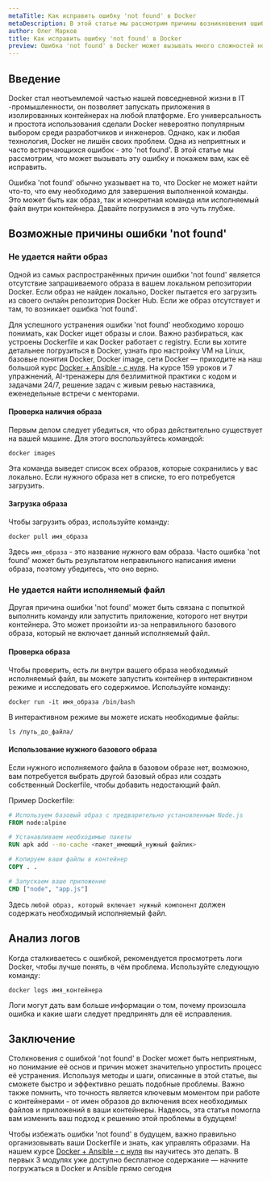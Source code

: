```yaml
---
metaTitle: Как исправить ошибку 'not found' в Docker
metaDescription: В этой статье мы рассмотрим причины возникновения ошибки 'not found' в Docker и способы её исправления - от анализа логов до использования правильных базовых образов
author: Олег Марков
title: Как исправить ошибку 'not found' в Docker
preview: Ошибка 'not found' в Docker может вызывать много сложностей но её исправление не такое сложное как кажется- Давайте разберемся как решить эту проблему
---
```


## Введение

Docker стал неотъемлемой частью нашей повседневной жизни в IT -промышленности, он позволяет запускать приложения в изолированных контейнерах на любой платформе. Его универсальность и простота использования сделали Docker невероятно популярным выбором среди разработчиков и инженеров. Однако, как и любая технология, Docker не лишён своих проблем. Одна из неприятных и часто встречающихся ошибок - это 'not found'. В этой статье мы рассмотрим, что может вызывать эту ошибку и покажем вам, как её исправить.

Ошибка 'not found' обычно указывает на то, что Docker не может найти что-то, что ему необходимо для завершения выполненной команды. Это может быть как образ, так и конкретная команда или исполняемый файл внутри контейнера. Давайте погрузимся в это чуть глубже.

## Возможные причины ошибки 'not found'

### Не удается найти образ

Одной из самых распространённых причин ошибки 'not found' является отсутствие запрашиваемого образа в вашем локальном репозитории Docker. Если образ не найден локально, Docker пытается его загрузить из своего онлайн репозитория Docker Hub. Если же образ отсутствует и там, то возникает ошибка 'not found'.

Для успешного устранения ошибки 'not found' необходимо хорошо понимать, как Docker ищет образы и слои. Важно разбираться, как устроены Dockerfile и как Docker работает с registry. Если вы хотите детальнее погрузиться в Docker, узнать про настройку VM на Linux, базовые понятия Docker, Docker image, сети Docker — приходите на наш большой курс [Docker + Ansible - с нуля](https://purpleschool.ru/course/docker). На курсе 159 уроков и 7 упражнений, AI-тренажеры для безлимитной практики с кодом и задачами 24/7, решение задач с живым ревью наставника, еженедельные встречи с менторами.

#### Проверка наличия образа

Первым делом следует убедиться, что образ действительно существует на вашей машине. Для этого воспользуйтесь командой:

```shell
docker images
```

Эта команда выведет список всех образов, которые сохранились у вас локально. Если нужного образа нет в списке, то его потребуется загрузить.

#### Загрузка образа

Чтобы загрузить образ, используйте команду:

```shell
docker pull имя_образа
```

Здесь `имя_образа` - это название нужного вам образа. Часто ошибка 'not found' может быть результатом неправильного написания имени образа, поэтому убедитесь, что оно верно.

### Не удается найти исполняемый файл

Другая причина ошибки 'not found' может быть связана с попыткой выполнить команду или запустить приложение, которого нет внутри контейнера. Это может произойти из-за неправильного базового образа, который не включает данный исполняемый файл.

#### Проверка образа

Чтобы проверить, есть ли внутри вашего образа необходимый исполняемый файл, вы можете запустить контейнер в интерактивном режиме и исследовать его содержимое. Используйте команду:

```shell
docker run -it имя_образа /bin/bash
```

В интерактивном режиме вы можете искать необходимые файлы:

```shell
ls /путь_до_файла/
```

#### Использование нужного базового образа

Если нужного исполняемого файла в базовом образе нет, возможно, вам потребуется выбрать другой базовый образ или создать собственный Dockerfile, чтобы добавить недостающий файл.

Пример Dockerfile:

```dockerfile
# Используем базовый образ с предварительно установленным Node.js
FROM node:alpine

# Устанавливаем необходимые пакеты
RUN apk add --no-cache <пакет_имеющий_нужный файлик>

# Копируем ваши файлы в контейнер
COPY . .

# Запускаем ваше приложение
CMD ["node", "app.js"]
```

Здесь `любой образ, который включает нужный компонент` должен содержать необходимый исполняемый файл.

## Анализ логов

Когда сталкиваетесь с ошибкой, рекомендуется просмотреть логи Docker, чтобы лучше понять, в чём проблема. Используйте следующую команду:

```shell
docker logs имя_контейнера
```

Логи могут дать вам больше информации о том, почему произошла ошибка и какие шаги следует предпринять для её исправления.

## Заключение

Столкновения с ошибкой 'not found' в Docker может быть неприятным, но понимание её основ и причин может значительно упростить процесс её устранения. Используя методы и шаги, описанные в этой статье, вы сможете быстро и эффективно решать подобные проблемы. Важно также помнить, что точность является ключевым моментом при работе с контейнерами - от имен образов до включения всех необходимых файлов и приложений в ваши контейнеры. Надеюсь, эта статья помогла вам изменить ваш подход к решению этой проблемы в будущем!

Чтобы избежать ошибки 'not found' в будущем, важно правильно организовывать ваши Dockerfile и знать, как управлять образами. На нашем курсе [Docker + Ansible - с нуля](https://purpleschool.ru/course/docker) вы научитесь это делать. В первых 3 модулях уже доступно бесплатное содержание — начните погружаться в Docker и Ansible прямо сегодня
